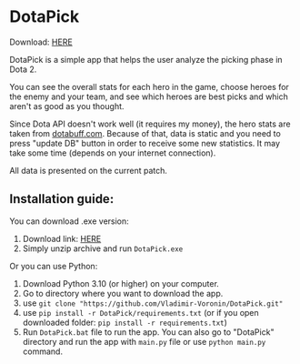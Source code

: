# DotaPick

Download: [HERE](https://github.com/Vladimir-Voronin/DotaPick/releases/tag/dotapick-beta)

DotaPick is a simple app that helps the user analyze the picking phase in Dota 2.

You can see the overall stats for each hero in the game, choose heroes for the enemy and your team, and see which heroes are best picks and which aren't as good as you thought.

Since Dota API doesn't work well (it requires my money), the hero stats are taken from [dotabuff.com](https://www.dotabuff.com/). Because of that, data is static and you need to press "update DB" button in order to receive some new statistics. It may take some time (depends on your internet connection).

All data is presented on the current patch.

## Installation guide:
You can download .exe version:
1) Download link: [HERE](https://github.com/Vladimir-Voronin/DotaPick/releases/tag/dotapick-beta)
2) Simply unzip archive and run ```DotaPick.exe```

Or you can use Python:
1) Download Python 3.10 (or higher) on your computer.
2) Go to directory where you want to download the app.
3) use ```git clone "https://github.com/Vladimir-Voronin/DotaPick.git"```
4) use ```pip install -r DotaPick/requirements.txt``` (or if you open downloaded folder: ```pip install -r requirements.txt```)
5) Run ```DotaPick.bat``` file to run the app. You can also go to "DotaPick" directory and run the app with ```main.py``` file or use ```python main.py``` command.

